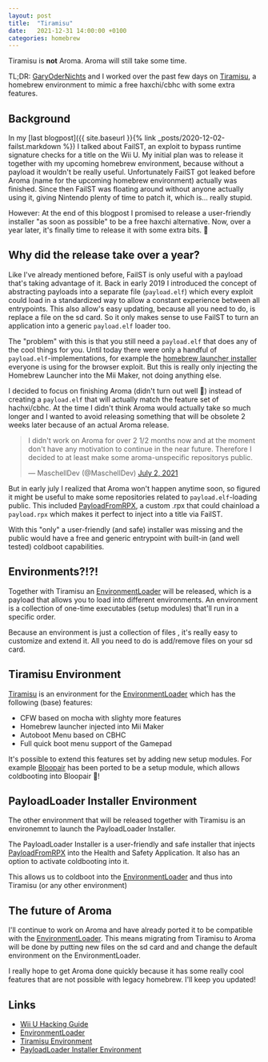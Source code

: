 ```yaml
---
layout: post
title:  "Tiramisu"
date:   2021-12-31 14:00:00 +0100
categories: homebrew
---
```


Tiramisu is **not** Aroma. Aroma will still take some time.

TL;DR: [GaryOderNichts](https://github.com/GaryOderNichts) and I worked over the past few days on [Tiramisu](https://github.com/wiiu-env/Tiramisu), a homebrew environment to mimic a free haxchi/cbhc with some extra features.

## Background

In my [last blogpost]({{ site.baseurl }}{% link _posts/2020-12-02-failst.markdown %}) I talked about FailST, an exploit to bypass runtime signature checks for a title on the Wii U. My initial plan was to release it together with my upcoming homebrew environment, because without a payload it wouldn't be really useful. Unfortunately FailST got leaked before Aroma (name for the upcoming homebrew environment) actually was finished. Since then FailST was floating around without anyone actually using it, giving Nintendo plenty of time to patch it, which is... really stupid.

However: At the end of this blogpost I promised to release a user-friendly installer "as soon as possible" to be a free haxchi alternative. Now, over a year later, it's finally time to release it with some extra bits. 🎉

## Why did the release take over a year?
Like I've already mentioned before, FailST is only useful with a payload that's taking advantage of it. Back in early 2019 I introduced the concept of abstracting payloads into a separate file (`payload.elf`) which every exploit could load in a standardized way to allow a constant experience between all entrypoints. This also allow's easy updating, because all you need to do, is replace a file on the sd card. So it only makes sense to use FailST to turn an application into a generic `payload.elf` loader too.

The "problem" with this is that you still need a `payload.elf` that does any of the cool things for you. Until today there were only a handful of `payload.elf`-implementations, for example the [homebrew launcher installer](https://github.com/wiiu-env/homebrew_launcher_installer) everyone is using for the browser exploit. But this is really only injecting the Homebrew Launcher into the Mii Maker, not doing anything else.

I decided to focus on finishing Aroma (didn't turn out well 🙈) instead of creating a `payload.elf` that will actually match the feature set of hachxi/cbhc. At the time I didn't think Aroma would actually take so much longer and I wanted to avoid releasing something that will be obsolete 2 weeks later because of an actual Aroma release.

<blockquote class="twitter-tweet"><p lang="en" dir="ltr">I didn&#39;t work on Aroma for over 2 1/2 months now and at the moment don&#39;t have any motivation to continue in the near future. Therefore I decided to at least make some aroma-unspecific repositorys public.</p>&mdash; MaschellDev (@MaschellDev) <a href="https://twitter.com/MaschellDev/status/1410955174324080641?ref_src=twsrc%5Etfw">July 2, 2021</a></blockquote> <script async src="https://platform.twitter.com/widgets.js" charset="utf-8"></script> 

But in early july I realized that Aroma won't happen anytime soon, so figured it might be useful to make some repositories related to `payload.elf`-loading public. This included [PayloadFromRPX](https://github.com/wiiu-env/PayloadFromRPX), a custom .rpx that could chainload a `payload.rpx` which makes it perfect to inject into a title via FailST.

With this "only" a user-friendly (and safe) installer was missing and the public would have a free and generic entrypoint with built-in (and well tested) coldboot capabilities.

## Environments?!?!

Together with Tiramisu an [EnvironmentLoader](https://github.com/wiiu-env/EnvironmentLoader) will be released, which is a payload that allows you to load into different environments. An environment is a collection of one-time executables (setup modules) that'll run in a specific order.

Because an environment is just a collection of files , it's really easy to customize and extend it. All you need to do is add/remove files on your sd card.

## Tiramisu Environment
[Tiramisu](https://github.com/wiiu-env/Tiramisu) is an environment for the [EnvironmentLoader](https://github.com/wiiu-env/EnvironmentLoader) which has the following (base) features:
- CFW based on mocha with slighty more features
- Homebrew launcher injected into Mii Maker
- Autoboot Menu based on CBHC
- Full quick boot menu support of the Gamepad

It's possible to extend this features set by adding new setup modules. For example [Bloopair](https://github.com/GaryOderNichts/Bloopair) has been ported to be a setup module, which allows coldbooting into Bloopair 🚀!

## PayloadLoader Installer Environment
The other environment that will be released together with Tiramisu is an environemnt to launch the PayloadLoader Installer. 

The PayloadLoader Installer is a user-friendly and safe installer that injects [PayloadFromRPX](https://github.com/wiiu-env/PayloadFromRPX) into the Health and Safety Application. It also has an option to activate coldbooting into it. 

This allows us to coldboot into the [EnvironmentLoader](https://github.com/wiiu-env/EnvironmentLoader) and thus into Tiramisu (or any other environment)

## The future of Aroma
I'll continue to work on Aroma and have already ported it to be compatible with the [EnvironmentLoader](EnvironmentLoader). This means migrating from Tiramisu to Aroma will be done by putting new files on the sd card and and change the default environment on the EnvironmentLoader. 

I really hope to get Aroma done quickly because it has some really cool features that are not possible with legacy homebrew. I'll keep you updated!


## Links

- [Wii U Hacking Guide](https://wiiu.hacks.guide/#/)
- [EnvironmentLoader](https://github.com/wiiu-env/EnvironmentLoader)
- [Tiramisu Environment](https://github.com/wiiu-env/Tiramisu)
- [PayloadLoader Installer Environment](https://github.com/wiiu-env/PayloadLoaderInstallerEnvironment)
